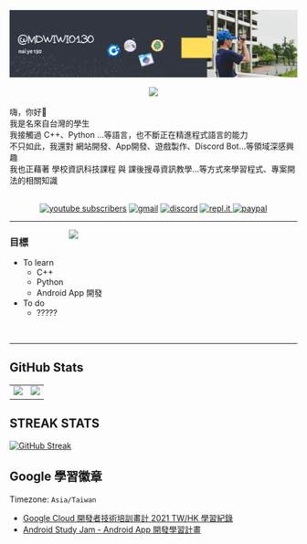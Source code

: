 [![readme](https://github.com/mdwiwi0130/mdwiwi0130/blob/main/github_readme(%40mdwiwi0130).svg)](https://youtu.be/dQw4w9WgXcQ)

<div align='center'>
<img src='https://readme-typing-svg.herokuapp.com?font=ubuntu&center=true&lines=Hi%2Cwelcome+to+my+Github.;%E5%97%A8%EF%BC%8C%E6%AD%A1%E8%BF%8E%E4%BE%86%E5%88%B0%E6%88%91%E7%9A%84+Github'/>
</div>
<!--  僅需修改 &lines 以後之部分，即可更改顯示的文字內容 
<!--https://readme-typing-svg.herokuapp.com/demo/-->

嗨，你好👋<br>
我是名來自台灣的學生<br>
我接觸過 C++、Python ...等語言，也不斷正在精進程式語言的能力<br>
不只如此，我還對 網站開發、App開發、遊戲製作、Discord Bot...等領域深感興趣<br>
我也正藉著 學校資訊科技課程 與 課後搜尋資訊教學...等方式來學習程式、專案開法的相關知識<br><br>

<p align="center">
  <a href="https://www.youtube.com/channel/UChevPQ3XDlymW9gsFw0zhKQ">
    <img alt="youtube subscribers" title="Subscribe to my YouTube channel" src="https://img.shields.io/badge/YouTube-FF0000?style=for-the-badge&logo=youtube&logoColor=white"/></a> 
  <a href="copy:mdwiwi0130@gmail.com">
    <img alt="gmail" title="聯絡 @mdwiwi0130" src="https://img.shields.io/badge/Gmail-D14836?style=for-the-badge&logo=gmail&logoColor=white"/></a> 
  <a href="copy:何奈川#7474">
    <img alt="discord" title="聯絡 @mdwiwi0130 吧!" src="https://img.shields.io/badge/Discord-5865F2?style=for-the-badge&logo=discord&logoColor=white"/></a> 
  <a href="https://replit.com/@mdwiwi0130">
     <img alt="repl.it" title="想看 @mdwiwi0130 大顯神威!" src="https://img.shields.io/badge/replit-667881?style=for-the-badge&logo=replit&logoColor=white">
    <img alt="paypal" title="支持 @mdwiwi0130 吧!" src="https://img.shields.io/badge/PayPal-00457C?style=for-the-badge&logo=paypal&logoColor=white"/></a> 
</p>
<!-- https://github.com/alexandresanlim/Badges4-README.md-Profile#-github-profile-summary-card-  -->

---
<p>
  <a href="https://waylonwalker.com/latest"><img width="400" align='right' src="https://github.com/mdwiwi0130/mdwiwi0130/blob/main/To%20learn(%E7%99%BB%E9%99%B8%E6%9C%88%E7%90%83).svg"></a>
</p>
<!-- src="https://github.com/mdwiwi0130/mdwiwi0130/blob/main/To%20learn(%E5%B7%B2%E5%8E%BB%E8%83%8C).svg" -->

### 目標

- To learn
  - C++
  - Python
  - Android App 開發
- To do
  - ?????

<br>

---

## GitHub Stats
<table>
  <tr>
    <td><img src="https://github-readme-stats.api.dev.neko7sora.site/api?username=mdwiwi0130&count_private=true&show_icons=true&bg_color=ffffff00&title_color=5094f0&text_color=009a23&icon_color=fb7603&hide_border=true" /></td>
    <td><img src="https://github-readme-stats.api.dev.neko7sora.site/api/top-langs/?username=mdwiwi0130&layout=compact&count_private=true&bg_color=ffffff00&title_color=5094f0&text_color=009a23&icon_color=fb7603&langs_count=10&hide_border=true"/></td>
  </tr>
</table>
<!--https://github.com/anuraghazra/github-readme-stats-->

## STREAK STATS
[![GitHub Streak](https://github-readme-streak-stats.herokuapp.com?user=mdwiwi0130&theme=tokyonight&hide_border=true&date_format=M%20j%5B%2C%20Y%5D)](https://git.io/streak-stats)
<!-- https://github-readme-streak-stats.herokuapp.com/demo/ -->

## Google 學習徽章
Timezone: `Asia/Taiwan`
* [Google Cloud 開發者技術培訓畫計 2021 TW/HK 學習紀錄](https://google.qwiklabs.com/public_profiles/f9c5eee9-1702-4f1f-82d5-74d2d99c621b)
* [Android Study Jam - Android App 開發學習計畫](https://g.dev/mdwiwi0130)
